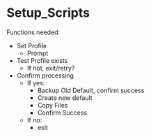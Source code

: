 # Setup_Scripts
 
Functions needed:

- Set Profile
  - Prompt
- Test Profile exists
  - If not, exit/retry?
- Confirm processing
  - If yes:
    - Backup Old Default, confirm success
    - Create new default
    - Copy Files
    - Confirm Success
  - If no:
    - exit